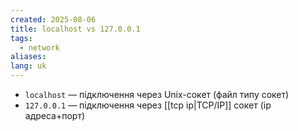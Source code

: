 ```yaml
---
created: 2025-08-06
title: localhost vs 127.0.0.1
tags:
  - network
aliases: 
lang: uk
---
```


- `localhost` — підключення через Unix-сокет (файл типу сокет)
- `127.0.0.1` — підключення через [[tcp ip|TCP/IP]] сокет (ip адреса+порт)
